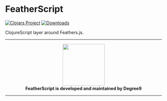 # FeatherScript

[![Clojars Project](https://img.shields.io/clojars/v/degree9/featherscript.svg)](https://clojars.org/degree9/featherscript)<!-- [![Dependencies Status](https://versions.deps.co/degree9/featherscript/status.svg)](https://versions.deps.co/degree9/featherscript) --> [![Downloads](https://versions.deps.co/degree9/featherscript/downloads.svg)](https://versions.deps.co/degree9/featherscript)
<!---
[![CircleCI](https://circleci.com/gh/degree9/featherscript.svg?style=svg)](https://circleci.com/gh/degree9/featherscript)
--->

ClojureScript layer around Feathers.js.

---

<p align="center">
  <a href="https://degree9.io" align="center">
    <img width="135" src="http://degree9.io/images/degree9.png">
  </a>
  <br>
  <b>FeatherScript is developed and maintained by Degree9</b>
</p>

---
